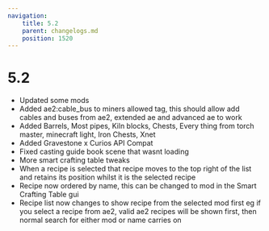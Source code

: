 ```yaml
---
navigation:
    title: 5.2
    parent: changelogs.md
    position: 1520
---
```


# 5.2
- Updated some mods
- Added ae2:cable_bus to miners allowed tag, this should allow add cables and buses from ae2, extended ae and advanced ae to work 
- Added Barrels, Most pipes, Kiln blocks, Chests, Every thing from torch master, minecraft light, Iron Chests, Xnet 
- Added Gravestone x Curios API Compat
- Fixed casting guide book scene that wasnt loading 
- More smart crafting table tweaks
- When a recipe is selected that recipe moves to the top right of the list and retains its position whilst it is the selected recipe
- Recipe now ordered by name, this can be changed to mod in the Smart Crafting Table gui
- Recipe list now changes to show recipe from the selected mod first eg if you select a recipe from ae2, valid ae2 recipes will be shown first, then normal search for either mod or name carries on